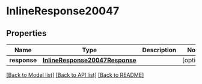 # InlineResponse20047

## Properties
Name | Type | Description | Notes
------------ | ------------- | ------------- | -------------
**response** | [**InlineResponse20047Response**](InlineResponse20047Response.md) |  | [optional] 

[[Back to Model list]](../README.md#documentation-for-models) [[Back to API list]](../README.md#documentation-for-api-endpoints) [[Back to README]](../README.md)


